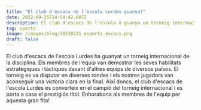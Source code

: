 ```yaml
---
title: "El club d'escacs de l'escola Lurdes guanya!"
date: 2022-09-25T14:54:42.607Z
description: El club d'escacs de l'escola X guanya un torneig internacional
tag: sports
image: /images/blog/20230221_esports_escacs.png
draft: false
---
```

El club d'escacs de l'escola Lurdes ha guanyat un torneig internacional de la disciplina. Els membres de l'equip van demostrar les seves habilitats estratègiques i tàctiques davant d'altres equips de diversos països. El torneig es va disputar en diverses rondes i els nostres jugadors van aconseguir una victòria clara en la final. Així doncs, el club d'escacs de l'escola Lurdes es converteix en el campió del torneig internacional i es porta a casa el prestigiós títol. Enhorabona als membres de l'equip per aquesta gran fita!